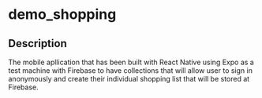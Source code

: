 # demo_shopping

## Description 

The mobile apllication that has been built with React Native using Expo as a test machine with Firebase to have collections that will allow user to sign in anonymously and create their individual shopping list that will be stored at Firebase.
